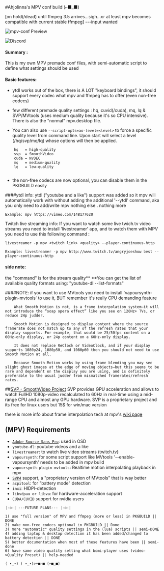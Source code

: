 #Ahjolinna's MPV conf build (⌐■_■) 

[on hold(/dead) until ffmpeg 3.5 arrives...sigh...or at least mpv becomes compatible with current stable ffmpeg]
---input wanted

![mpv-conf Preview](http://i.imgur.com/5B881oX.png)

[![Discord](https://discordapp.com/api/guilds/111176699315556352/widget.png)](https://discord.gg/2E5WeVR)<br>

#### Summary : 
This is my own MPV premade conf files, with semi-automatic script to define what settings should be used

#### Basic features:
* ytdl works out of the box, there is A LOT "keyboard bindings", it should support every codec what mpv and ffmpeg has to offer (even non-free codecs)

* few different premade quality settings : hq, cuvid(/cuda), mq, lq & SVP/MVtools (uses medium quality because it's so CPU intensive). There is also the "normal" mpv.desktop file.

* You can also use `--script-opts=ao-level=<level>` to force a specific quality level from command line. Upon start will select a level (/hq/svp/mq/lq) whose options will then be applied.
```
    hq   = high-quality
    svp  = SmoothVideo
    cuda = NVDEC
    mq   = medium-quality
    lq   = low-quality
    
```

* the non-free codecs are now optional, you can disable them in the PKGBUILD easily

####ytdl info:
ytdl ("youtube and a like") support  was  added so it mpv will automatically work with without adding the additional '--ytdl' command, aka you only need to add/write mpv <link> nothing else.. nothing more
```
Example: mpv https://vimeo.com/148177620
```
Twitch live streaming info: If you want to watch some live twich.tv video streams you need to install 'livestreamer' app, and to watch them with MPV you need to use this following command :
```
livestreamer -p mpv <twitch link> <quality> --player-continuous-http
``` 
```
Example: livestreamer -p mpv http://www.twitch.tv/angryjoeshow best --player-continuous-http
```

#### side note:
the <quality> "command" is for the stream quality** 
**You can get the list of available quality formats using:  "youtube-dl <link>  --list-formats"

####NOTE:
if you want to use MVtools you need to install 'vapoursynth-plugin-mvtools' to use it, BUT remember it's really CPU demanding feature
```
    What Smooth Motion is not, is a frame interpolation system—it will not introduce the “soap opera effect” like you see on 120Hz+ TVs, or reduce 24p judder.

    Smooth Motion is designed to display content where the source framerate does not match up to any of the refresh rates that your display supports. For example, that would be 25/50fps content on a 60Hz-only display, or 24p content on a 60Hz-only display.

    It does not replace ReClock or VideoClock, and if your display supports 1080p24, 1080p50, and 1080p60 then you should not need to use Smooth Motion at all.

    Because Smooth Motion works by using frame blending you may see slight ghost images at the edge of moving objects—but this seems to be rare and dependent on the display you are using, and is definitely preferable to the usual judder from mismatched framerates/refresh rates.
```
##[SVP - SmoothVideo Project](https://www.svp-team.com/wiki/Main_Page)
SVP provides GPU acceleration and allows to watch FullHD 1080p-video recalculated to 60Hz in real-time using a mid-range CPU and almost any GPU hardware.
SVP is a proprietary project and its free for linux users but 15$ for win/mac version


there is more info about frame interpolation tech at mpv's [wiki page](https://github.com/mpv-player/mpv/wiki/Interpolation)

## (MPV) Requirements
* [`Adobe Source Sans Pro`](http://adobe-fonts.github.io/source-sans-pro/): used in OSD
* `youtube-dl`: youtube videos and a like
* `livestreamer`: to watch live video streams (twitch.tv)
* `vapoursynth`: for some script support like MVtools '--enable-vapoursynth' needs to be added in mpv build
* `vapoursynth-plugin-mvtools`: Realtime motion interpolating playback in mpv
* [`SVP4`](https://www.svp-team.com/) support, a "proprietary version of MVtools" that is way better
* `acpitool`: for "battery mode" detection
* `inxi`: HIDPI-detection
* `libvdpau or libva`: for hardware-acceleration support
* `CUDA/CUVID` support for nvidia users

`|-o-| ---FUTURE PLANS--- |-o-|`
```
1) use "full version" of MPV and ffmpeg (more or less) in PKGBUILD || DONE
2) make non-free codecs optional in PKGBUILD || Done
3) more "automatic" quality settings in the (lua) scripts || semi-DONE
4) adding laptop & desktop detection it has been added/changed to battery detection || DONE
5) better documentation when most of these features have been || semi-done
6) have same video quality setting what bomi-player uses (video->Quality Preset) || help-needed
```
`( ∙_∙) ( ∙_∙)>⌐■-■ (⌐■_■)`

